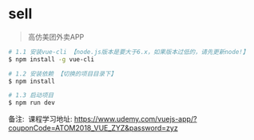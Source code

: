 # sell

> 高仿美团外卖APP

``` bash
# 1.1 安装vue-cli 【node.js版本是要大于6.x，如果版本过低的，请先更新node!】
$ npm install -g vue-cli

# 1.2 安装依赖 【切换的项目目录下】
$ npm install

# 1.3 启动项目
$ npm run dev
```

备注:
  课程学习地址: https://www.udemy.com/vuejs-app/?couponCode=ATOM2018_VUE_ZYZ&password=zyz
